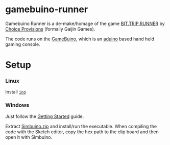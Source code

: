 gamebuino-runner
================

Gamebuino Runner is a de-make/homage of the game [BIT.TRIP.RUNNER][bittriprunner] by [Choice Provisions][choice] (formally Gaijin Games).

The code runs on the [GameBuino][gb], which is an [aduino][ad] based hand held gaming console.

Setup
=====

### Linux
Install [`ino`](http://inotool.org/#installation)

### Windows
Just follow the [Getting Started](http://gamebuino.com/wiki/index.php?title=Getting_started) guide.

Extract [Simbuino.zip](Simbuino.zip) and install/run the executable. When compiling the code with the Sketch editor, copy the hex path to the clip board and then open it with Simbuino.


[bittriprunner]: http://totallychoice.com/games/bittrip-runner
[choice]: http://totallychoice.com/
[gb]: http://gamebuino.com/
[ad]: http://www.arduino.cc/
